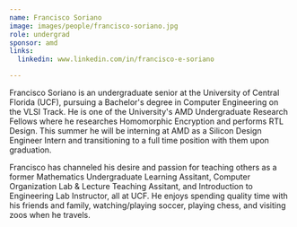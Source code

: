 ```yaml
---
name: Francisco Soriano
image: images/people/francisco-soriano.jpg
role: undergrad
sponsor: amd
links:
  linkedin: www.linkedin.com/in/francisco-e-soriano

---
```


Francisco Soriano is an undergraduate senior at the University of Central Florida (UCF), pursuing a Bachelor's degree in Computer Engineering on the VLSI Track. He is one of the University's AMD Undergraduate Research Fellows where he researches Homomorphic Encryption and performs RTL Design. This summer he will be interning at AMD as a Silicon Design Engineer Intern and transitioning to a full time position with them upon graduation.

Francisco has channeled his desire and passion for teaching others as a former Mathematics Undergraduate Learning Assitant, Computer Organization Lab & Lecture Teaching Assitant, and Introduction to Engineering Lab Instructor, all at UCF. He enjoys spending quality time with his friends and family, watching/playing soccer, playing chess, and visiting zoos when he travels.